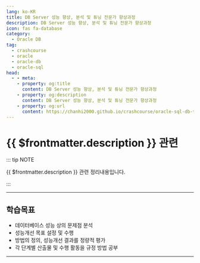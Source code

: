 ```yaml
---
lang: ko-KR
title: DB Server 성능 향상, 분석 및 튜닝 전문가 향상과정
description: DB Server 성능 향상, 분석 및 튜닝 전문가 향상과정
icon: fas fa-database
category:
  - Oracle DB
tag: 
  - crashcourse
  - oracle
  - oracle-db
  - oracle-sql
head:
  - - meta:
    - property: og:title
      content: DB Server 성능 향상, 분석 및 튜닝 전문가 향상과정
    - property: og:description
      content: DB Server 성능 향상, 분석 및 튜닝 전문가 향상과정
    - property: og:url
      content: https://chanhi2000.github.io/crashcourse/oracle-sql-db-tuning/
---
```


# {{ $frontmatter.description }} 관련

::: tip NOTE

{{ $frontmatter.description }} 관련 정리내용입니다.

:::

---

## 학습목표

- 데이터베이스 성능 상의 문제점 분석
- 성능개선 목표 설정 및 수행
- 방법의 정의, 성능개선 결과를 정량적 평가
- 각 단계별 산출물 및 수행 활동을 규정 방법 공부

---

